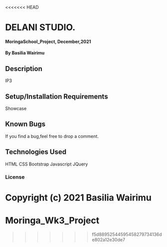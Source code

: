 <<<<<<< HEAD
# DELANI STUDIO.
#### MoringaSchool_Project, December,2021
#### By **Basilia Wairimu**
## Description
IP3
## Setup/Installation Requirements
Showcase
## Known Bugs
If you find a bug,feel free to drop a comment.
## Technologies Used
HTML
CSS
Bootstrap
Javascript
JQuery
### License
Copyright (c) 2021 **Basilia Wairimu**
=======
# Moringa_Wk3_Project
>>>>>>> f5d88952544595458279734136de802a12e30de7
